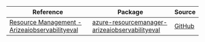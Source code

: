 | Reference | Package | Source |
|---|---|---|
|[Resource Management - Arizeaiobservabilityeval](resourcemanager-arizeaiobservabilityeval-readme.md)|[azure-resourcemanager-arizeaiobservabilityeval](https://repo1.maven.org/maven2/com/azure/resourcemanager/azure-resourcemanager-arizeaiobservabilityeval)|[GitHub](https://github.com/Azure/azure-sdk-for-java/blob/main/sdk/arizeaiobservabilityeval/azure-resourcemanager-arizeaiobservabilityeval)|
